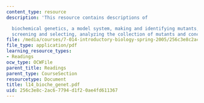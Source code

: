 ```yaml
---
content_type: resource
description: 'This resource contains descriptions of

  biochemical genetics, a model system, making and identifying mutants, replica plating,
  screening and selecting, analyzing the collection of mutants and conclusion.'
file: /media/courses/7-014-introductory-biology-spring-2005/256c3e8c2ac67794d1f20ae4fd611367_l14_bioche_genet.pdf
file_type: application/pdf
learning_resource_types:
- Readings
ocw_type: OCWFile
parent_title: Readings
parent_type: CourseSection
resourcetype: Document
title: l14_bioche_genet.pdf
uid: 256c3e8c-2ac6-7794-d1f2-0ae4fd611367
---
```

